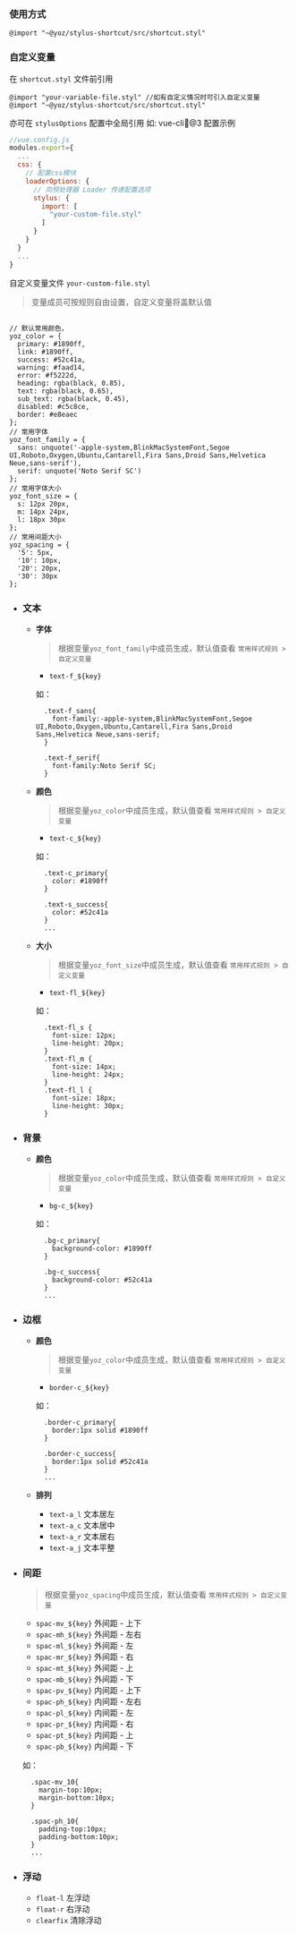 ### 使用方式

```stylus
@import "~@yoz/stylus-shortcut/src/shortcut.styl"
```

### 自定义变量

在 `shortcut.styl` 文件前引用

```stylus
@import "your-variable-file.styl" //如有自定义情况时可引入自定义变量
@import "~@yoz/stylus-shortcut/src/shortcut.styl"
```

亦可在 `stylusOptions` 配置中全局引用
如: vue-cli@3 配置示例

```javascript
//vue.config.js
modules.export={
  ...
  css: {
    // 配置css模块
    loaderOptions: {
      // 向预处理器 Loader 传递配置选项
      stylus: {
        import: [
          "your-custom-file.styl"
        ]
      }
    }
  }
  ...
}
```

自定义变量文件 `your-custom-file.styl`

> 变量成员可按规则自由设置，自定义变量将盖默认值

```stylus

// 默认常用颜色，
yoz_color = {
  primary: #1890ff,
  link: #1890ff,
  success: #52c41a,
  warning: #faad14,
  error: #f5222d,
  heading: rgba(black, 0.85),
  text: rgba(black, 0.65),
  sub_text: rgba(black, 0.45),
  disabled: #c5c8ce,
  border: #e8eaec
};
// 常用字体
yoz_font_family = {
  sans: unquote('-apple-system,BlinkMacSystemFont,Segoe UI,Roboto,Oxygen,Ubuntu,Cantarell,Fira Sans,Droid Sans,Helvetica Neue,sans-serif'),
  serif: unquote('Noto Serif SC')
};
// 常用字体大小
yoz_font_size = {
  s: 12px 20px,
  m: 14px 24px,
  l: 18px 30px
};
// 常用间距大小
yoz_spacing = {
  '5': 5px,
  '10': 10px,
  '20': 20px,
  '30': 30px
};
```

- ### 文本

  - **字体**

    > 根据变量`yoz_font_family`中成员生成，默认值查看 `常用样式规则 > 自定义变量`

    - `text-f_${key}`

    如：

    ```stylus
      .text-f_sans{
        font-family:-apple-system,BlinkMacSystemFont,Segoe UI,Roboto,Oxygen,Ubuntu,Cantarell,Fira Sans,Droid Sans,Helvetica Neue,sans-serif;
      }

      .text-f_serif{
        font-family:Noto Serif SC;
      }
    ```

  - **颜色**

    > 根据变量`yoz_color`中成员生成，默认值查看 `常用样式规则 > 自定义变量`

    - `text-c_${key}`

    如：

    ```stylus
      .text-c_primary{
        color: #1890ff
      }

      .text-s_success{
        color: #52c41a
      }
      ...
    ```

  - **大小**

    > 根据变量`yoz_font_size`中成员生成，默认值查看 `常用样式规则 > 自定义变量`

    - `text-fl_${key}`

    如：

    ```stylus
      .text-fl_s {
        font-size: 12px;
        line-height: 20px;
      }
      .text-fl_m {
        font-size: 14px;
        line-height: 24px;
      }
      .text-fl_l {
        font-size: 18px;
        line-height: 30px;
      }
    ```

- ### 背景

  - **颜色**

    > 根据变量`yoz_color`中成员生成，默认值查看 `常用样式规则 > 自定义变量`

    - `bg-c_${key}`

    如：

    ```stylus
      .bg-c_primary{
        background-color: #1890ff
      }

      .bg-c_success{
        background-color: #52c41a
      }
      ...
    ```

- ### 边框

  - **颜色**

    > 根据变量`yoz_color`中成员生成，默认值查看 `常用样式规则 > 自定义变量`

    - `border-c_${key}`

    如：

    ```stylus
      .border-c_primary{
        border:1px solid #1890ff
      }

      .border-c_success{
        border:1px solid #52c41a
      }
      ...
    ```

  - **排列**
    - `text-a_l` 文本居左
    - `text-a_c` 文本居中
    - `text-a_r` 文本居右
    - `text-a_j` 文本平整

- ### 间距

  > 根据变量`yoz_spacing`中成员生成，默认值查看 `常用样式规则 > 自定义变量`

  - `spac-mv_${key}` 外间距 - 上下
  - `spac-mh_${key}` 外间距 - 左右
  - `spac-ml_${key}` 外间距 - 左
  - `spac-mr_${key}` 外间距 - 右
  - `spac-mt_${key}` 外间距 - 上
  - `spac-mb_${key}` 外间距 - 下
  - `spac-pv_${key}` 内间距 - 上下
  - `spac-ph_${key}` 内间距 - 左右
  - `spac-pl_${key}` 内间距 - 左
  - `spac-pr_${key}` 内间距 - 右
  - `spac-pt_${key}` 内间距 - 上
  - `spac-pb_${key}` 内间距 - 下

  如：

  ```stylus
    .spac-mv_10{
      margin-top:10px;
      margin-bottom:10px;
    }

    .spac-ph_10{
      padding-top:10px;
      padding-bottom:10px;
    }
    ...
  ```

- ### 浮动
  - `float-l` 左浮动
  - `float-r` 右浮动
  - `clearfix` 清除浮动
